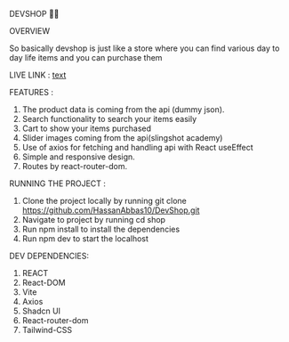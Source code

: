 DEVSHOP 🛒🎃

OVERVIEW

So basically devshop is just like a store where you can find various day to day life items and you  can purchase them

LIVE LINK : [text](https://dev-shop10.netlify.app/)

FEATURES :

1. The product data is coming from the api (dummy json).
2. Search functionality to search your items easily
3. Cart to show your items purchased
4. Slider images coming from the api(slingshot academy)
5. Use of axios for fetching and handling api with React useEffect
6. Simple and responsive design.
7. Routes by react-router-dom.

RUNNING THE PROJECT :

1. Clone the project locally by running  git clone https://github.com/HassanAbbas10/DevShop.git
2. Navigate to project by running cd shop
3. Run npm install to install the dependencies
4. Run npm dev to start the localhost

DEV DEPENDENCIES:
1. REACT
2. React-DOM
3. Vite
4. Axios
5. Shadcn UI
6. React-router-dom
7. Tailwind-CSS           

